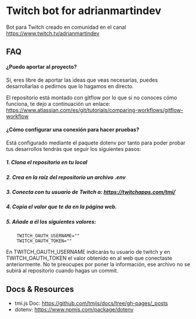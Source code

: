 
# Twitch bot for adrianmartindev

Bot para Twitch creado en comunidad en el canal https://www.twitch.tv/adrianmartindev

## FAQ

#### ¿Puedo aportar al proyecto?

Sí, eres libre de aportar las ideas que veas necesarias, puedes desarrollarlas o pedirnos que lo hagamos en directo.

El repositorio está montado con gitflow por lo que si no conoces cómo funciona, te dejo a continuación un enlace:
https://www.atlassian.com/es/git/tutorials/comparing-workflows/gitflow-workflow

#### ¿Cómo configurar una conexión para hacer pruebas?

Está configurado mediante el paquete dotenv por tanto para poder probar tus desarrollos tendrás que seguir los siguientes pasos:

##### 1. Clona el repositorio en tu local
##### 2. Crea en la raíz del repositorio un archivo .env
##### 3. Conecta con tu usuario de Twitch a: https://twitchapps.com/tmi/
##### 4. Copia el valor que te da en la página web.
##### 5. Añade a él los siguientes valores: 
        TWITCH_OAUTH_USERNAME=""
        TWITCH_OAUTH_TOKEN=""

En TWITCH_OAUTH_USERNAME indicarás tu usuario de twitch y en TWITCH_OAUTH_TOKEN el valor obtenido en al web que conectaste anteriormente.
No te preocupes por poner la información, ese archivo no se subirá al repositorio cuando hagas un commit.

## Docs & Resources
- tmi.js Doc: https://github.com/tmijs/docs/tree/gh-pages/_posts
- dotenv: https://www.npmjs.com/package/dotenv